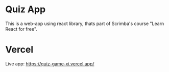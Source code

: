 # Quiz App

This is a web-app using react library, thats part of Scrimba's course "Learn React for free".

# Vercel

Live app: https://quiz-game-xi.vercel.app/